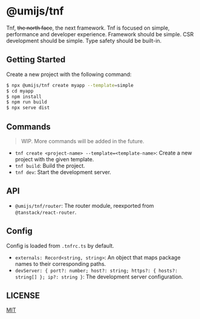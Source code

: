 # @umijs/tnf

Tnf, ~~the north face~~, the next framework. Tnf is focused on simple, performance and developer experience. Framework should be simple. CSR development should be simple. Type safety should be built-in.

## Getting Started

Create a new project with the following command:

```bash
$ npx @umijs/tnf create myapp --template=simple
$ cd myapp
$ npm install
$ npm run build
$ npx serve dist
```

## Commands

> WIP. More commands will be added in the future.

- `tnf create <project-name> --template=<template-name>`: Create a new project with the given template.
- `tnf build`: Build the project.
- `tnf dev`: Start the development server.

## API

- `@umijs/tnf/router`: The router module, reexported from `@tanstack/react-router`.

## Config

Config is loaded from `.tnfrc.ts` by default.

- `externals: Record<string, string>`: An object that maps package names to their corresponding paths.
- `devServer: { port?: number; host?: string; https?: { hosts?: string[] }; ip?: string }`: The development server configuration.

## LICENSE

[MIT](LICENSE)
